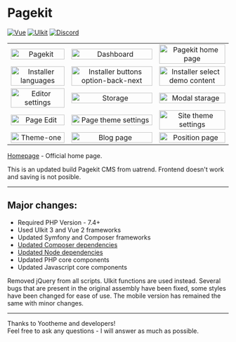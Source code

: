 # Pagekit

[![Vue](https://img.shields.io/badge/vue-2.6.12-green)](https://github.com/vuejs/vue)
[![UIkit](https://img.shields.io/badge/uikit-3.5.8-blue)](https://github.com/uikit/uikit)
[![Discord](https://img.shields.io/badge/chat-on%20discord-7289da.svg)](https://discord.gg/e7Kw47E)

<table>
    <tbody>
        <tr>
            <td align="center">
                <a href="https://cloud.githubusercontent.com/assets/1716665/14317675/ba034b8c-fc09-11e5-81ed-f10f37d86ea5.png" rel="noopener noreferrer" target="_blank">
                    <img alt="Pagekit" src="https://cloud.githubusercontent.com/assets/1716665/14317675/ba034b8c-fc09-11e5-81ed-f10f37d86ea5.png" style="max-width:100%;" width="100%"/>
                </a>
            </td>
            <td align="center">
                <a href="https://user-images.githubusercontent.com/24713453/64491316-d56f5180-d280-11e9-91b7-68d309489ffe.png" rel="noopener noreferrer" target="_blank">
                    <img alt="Dashboard" src="https://user-images.githubusercontent.com/24713453/64491316-d56f5180-d280-11e9-91b7-68d309489ffe.png" style="max-width:100%;" width="100%"/>
                </a>
            </td>
            <td align="center">
                <a href="https://user-images.githubusercontent.com/24713453/95061078-9118e400-0714-11eb-8f6d-8577d7a85ae5.png" rel="noopener noreferrer" target="_blank">
                    <img alt="Pagekit home page" src="https://user-images.githubusercontent.com/24713453/95061078-9118e400-0714-11eb-8f6d-8577d7a85ae5.png" style="max-width:100%;" width="100%"/>
                </a>
            </td>
        </tr>
        <tr>
            <td align="center">
                <a href="https://user-images.githubusercontent.com/24713453/95016783-9de2fc80-066e-11eb-82f5-2f944cbe25bb.png" rel="noopener noreferrer" target="_blank">
                    <img alt="Installer languages" src="https://user-images.githubusercontent.com/24713453/95016783-9de2fc80-066e-11eb-82f5-2f944cbe25bb.png" style="max-width:100%;" width="100%"/>
                </a>
            </td>
            <td align="center">
                <a href="https://user-images.githubusercontent.com/24713453/95016785-9facc000-066e-11eb-8c2a-f991252fb377.png" rel="noopener noreferrer" target="_blank">
                    <img alt="Installer buttons option-back-next" src="https://user-images.githubusercontent.com/24713453/95016785-9facc000-066e-11eb-8c2a-f991252fb377.png" style="max-width:100%;" width="100%"/>
                </a>
            </td>
            <td align="center">
                <a href="https://user-images.githubusercontent.com/24713453/95016786-a1768380-066e-11eb-8250-a7a054fe09de.png" rel="noopener noreferrer" target="_blank">
                    <img alt="Installer select demo content" src="https://user-images.githubusercontent.com/24713453/95016786-a1768380-066e-11eb-8250-a7a054fe09de.png" style="max-width:100%;" width="100%"/>
                </a>
            </td>
        </tr>
        <tr>
            <td align="center">
                <a href="https://user-images.githubusercontent.com/24713453/95060613-f28c8300-0713-11eb-89ac-0586f3c6c743.png" rel="noopener noreferrer" target="_blank">
                    <img alt="Editor settings" src="https://user-images.githubusercontent.com/24713453/95060613-f28c8300-0713-11eb-89ac-0586f3c6c743.png" style="max-width:100%;" width="100%"/>
                </a>
            </td>
            <td align="center">
                <a href="https://user-images.githubusercontent.com/24713453/95016844-0631de00-066f-11eb-84b6-fd3b0a9a2720.gif" rel="noopener noreferrer" target="_blank">
                    <img alt="Storage" src="https://user-images.githubusercontent.com/24713453/95016844-0631de00-066f-11eb-84b6-fd3b0a9a2720.gif" style="max-width:100%;" width="100%"/>
                </a>
            </td>
            <td align="center">
                <a href="https://user-images.githubusercontent.com/24713453/95016845-08943800-066f-11eb-8d82-f4d5204d2450.png" rel="noopener noreferrer" target="_blank">
                    <img alt="Modal starage" src="https://user-images.githubusercontent.com/24713453/95016845-08943800-066f-11eb-8d82-f4d5204d2450.png" style="max-width:100%;" width="100%"/>
                </a>
            </td>
        </tr>
        <tr>
            <td align="center">
                <a href="https://user-images.githubusercontent.com/24713453/95016880-590b9580-066f-11eb-80d9-2af68d6e87f2.png" rel="noopener noreferrer" target="_blank">
                    <img alt="Page Edit" src="https://user-images.githubusercontent.com/24713453/95016880-590b9580-066f-11eb-80d9-2af68d6e87f2.png" style="max-width:100%;" width="100%"/>
                </a>
            </td>
            <td align="center">
                <a href="https://user-images.githubusercontent.com/24713453/95060907-557e1a00-0714-11eb-98e9-305e63d82819.png" rel="noopener noreferrer" target="_blank">
                    <img alt="Page theme settings" src="https://user-images.githubusercontent.com/24713453/95060907-557e1a00-0714-11eb-98e9-305e63d82819.png" style="max-width:100%;" width="100%"/>
                </a>
            </td>
            <td align="center">
                <a href="https://user-images.githubusercontent.com/24713453/95060769-249de500-0714-11eb-9e8d-8bddff02c892.png" rel="noopener noreferrer" target="_blank">
                    <img alt="Site theme settings" src="https://user-images.githubusercontent.com/24713453/95060769-249de500-0714-11eb-9e8d-8bddff02c892.png" style="max-width:100%;" width="100%"/>
                </a>
            </td>
        </tr>
        <tr>
            <td align="center">
                <a href="https://user-images.githubusercontent.com/24713453/95016701-172e1f80-066e-11eb-8da0-5f6d7e438615.png" rel="noopener noreferrer" target="_blank">
                    <img alt="Theme-one" src="https://user-images.githubusercontent.com/24713453/95016701-172e1f80-066e-11eb-8da0-5f6d7e438615.png" style="max-width:100%;" width="100%"/>
                </a>
            </td>
            <td align="center">
                <a href="https://user-images.githubusercontent.com/24713453/95016942-bf90b380-066f-11eb-9165-8a088c86e425.gif" rel="noopener noreferrer" target="_blank">
                    <img alt="Blog page" src="https://user-images.githubusercontent.com/24713453/95016942-bf90b380-066f-11eb-9165-8a088c86e425.gif" style="max-width:100%;" width="100%"/>
                </a>
            </td>
            <td align="center">
                <a href="https://user-images.githubusercontent.com/24713453/95016943-c28ba400-066f-11eb-8789-3b9f2957aee1.gif" rel="noopener noreferrer" target="_blank">
                    <img alt="Position page" src="https://user-images.githubusercontent.com/24713453/95016943-c28ba400-066f-11eb-8789-3b9f2957aee1.gif" style="max-width:100%;" width="100%"/>
                </a>
            </td>
        </tr>
    </tbody>
</table>

[Homepage](http://pagekit.com) - Official home page.

This is an updated build Pagekit CMS from uatrend.
Frontend doesn't work and saving is not posible.

------

## Major changes:

- Required PHP Version - 7.4+
- Used UIkit 3 and Vue 2 frameworks
- Updated Symfony and Composer frameworks
- [Updated Composer dependencies](https://github.com/uatrend/pagekit/blob/develop/composer.json)
- [Updated Node dependencies](https://github.com/uatrend/pagekit/blob/develop/package.json)
- Updated PHP core components
- Updated Javascript core components

Removed jQuery from all scripts. UIkit functions are used instead. Several bugs that are present in the original assembly have been fixed, some styles have been changed for ease of use. The mobile version has remained the same with minor changes.

------

Thanks to Yootheme and developers!  
Feel free to ask any questions - I will answer as much as possible.

